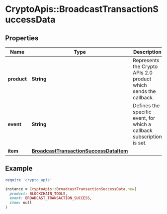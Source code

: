 # CryptoApis::BroadcastTransactionSuccessData

## Properties

| Name | Type | Description | Notes |
| ---- | ---- | ----------- | ----- |
| **product** | **String** | Represents the Crypto APIs 2.0 product which sends the callback. |  |
| **event** | **String** | Defines the specific event, for which a callback subscription is set. |  |
| **item** | [**BroadcastTransactionSuccessDataItem**](BroadcastTransactionSuccessDataItem.md) |  |  |

## Example

```ruby
require 'crypto_apis'

instance = CryptoApis::BroadcastTransactionSuccessData.new(
  product: BLOCKCHAIN_TOOLS,
  event: BROADCAST_TRANSACTION_SUCCESS,
  item: null
)
```

